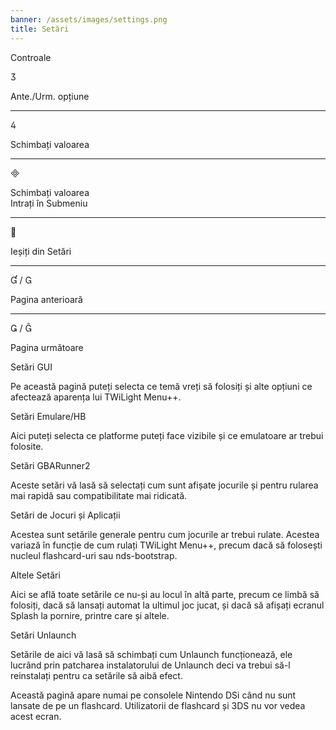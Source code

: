 ```yaml
---
banner: /assets/images/settings.png
title: Setări
---
```


<div id="conrols" class="section-title">Controale</div>
<div class="section-body">
    <div class="button-action-group">
        <p class="button-action button">&#xE07D;</p>
        <p class="button-action-text">Ante./Urm. opțiune</p>
    </div>
    <hr>
    <div class="button-action-group">
        <p class="button-action button">&#xE07E;</p>
        <p class="button-action-text">Schimbați valoarea</p>
    </div>
    <hr>
    <div class="button-action-group">
        <p class="button-action button">&#xE000;</p>
        <p class="button-action-text">Schimbați valoarea<br>Intrați în Submeniu</p>
    </div>
    <hr>
    <div class="button-action-group">
        <p class="button-action button">&#xE001;</p>
        <p class="button-action-text">Ieșiți din Setări</p>
    </div>
    <hr>
    <div class="button-action-group">
        <p class="button-action button">&#xE004; / &#xE002;</p>
        <p class="button-action-text">Pagina anterioară</p>
    </div>
    <hr>
    <div class="button-action-group">
        <p class="button-action button">&#xE003; / &#xE005;</p>
        <p class="button-action-text">Pagina următoare</p>
    </div>
</div>

<div id="gui-settings" class="section-title">Setări GUI</div>
<div class="section-body">
    <p>Pe această pagină puteți selecta ce temă vreți să folosiți și alte opțiuni ce afectează aparența lui TWiLight Menu++.</p>
</div>

<div id="emulation-hb-settings" class="section-title">Setări Emulare/HB</div>
<div class="section-body">
    <p>Aici puteți selecta ce platforme puteți face vizibile și ce emulatoare ar trebui folosite.</p>
</div>

<div id="gbarunner2-settings" class="section-title">Setări GBARunner2</div>
<div class="section-body">
    <p>Aceste setări vă lasă să selectați cum sunt afișate jocurile și pentru rularea mai rapidă sau compatibilitate mai ridicată.</p>
</div>

<div id="games-and-apps-settings" class="section-title">Setări de Jocuri și Aplicații</div>
<div class="section-body">
    <p>Acestea sunt setările generale pentru cum jocurile ar trebui rulate. Acestea variază în funcție de cum rulați TWiLight Menu++, precum dacă să folosești nucleul flashcard-uri sau nds-bootstrap.</p>
</div>

<div id="misc-settings" class="section-title">Altele Setări</div>
<div class="section-body">
    <p>Aici se află toate setările ce nu-și au locul în altă parte, precum ce limbă să folosiți, dacă să lansați automat la ultimul joc jucat, și dacă să afișați ecranul Splash la pornire, printre care și altele.</p>
</div>

<div id="unlaunch-settings" class="section-title">Setări Unlaunch</div>
<div class="section-body">
    <p>Setările de aici vă lasă să schimbați cum Unlaunch funcționează, ele lucrând prin patcharea instalatorului de Unlaunch deci va trebui să-l reinstalați pentru ca setările să aibă efect.</p>
    <p>Această pagină apare numai pe consolele Nintendo DSi când nu sunt lansate de pe un flashcard. Utilizatorii de flashcard și 3DS nu vor vedea acest ecran.</p>
</div>
